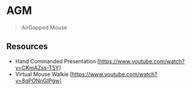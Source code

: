 # AGM
> AirGapped Mouse

## Resources
- Hand Commanded Presentation [https://www.youtube.com/watch?v=CKmAZss-T5Y]
- Virtual Mouse Walkie [https://www.youtube.com/watch?v=8gPONnGIPgw]
